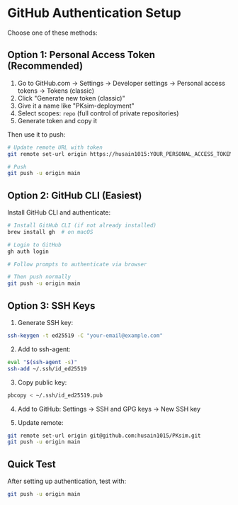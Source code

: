 # GitHub Authentication Setup

Choose one of these methods:

## Option 1: Personal Access Token (Recommended)

1. Go to GitHub.com → Settings → Developer settings → Personal access tokens → Tokens (classic)
2. Click "Generate new token (classic)"
3. Give it a name like "PKsim-deployment"
4. Select scopes: `repo` (full control of private repositories)
5. Generate token and copy it

Then use it to push:
```bash
# Update remote URL with token
git remote set-url origin https://husain1015:YOUR_PERSONAL_ACCESS_TOKEN@github.com/husain1015/PKsim.git

# Push
git push -u origin main
```

## Option 2: GitHub CLI (Easiest)

Install GitHub CLI and authenticate:
```bash
# Install GitHub CLI (if not already installed)
brew install gh  # on macOS

# Login to GitHub
gh auth login

# Follow prompts to authenticate via browser

# Then push normally
git push -u origin main
```

## Option 3: SSH Keys

1. Generate SSH key:
```bash
ssh-keygen -t ed25519 -C "your-email@example.com"
```

2. Add to ssh-agent:
```bash
eval "$(ssh-agent -s)"
ssh-add ~/.ssh/id_ed25519
```

3. Copy public key:
```bash
pbcopy < ~/.ssh/id_ed25519.pub
```

4. Add to GitHub: Settings → SSH and GPG keys → New SSH key

5. Update remote:
```bash
git remote set-url origin git@github.com:husain1015/PKsim.git
git push -u origin main
```

## Quick Test

After setting up authentication, test with:
```bash
git push -u origin main
```